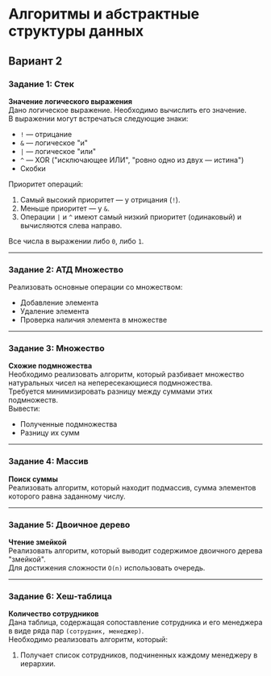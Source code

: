 # Алгоритмы и абстрактные структуры данных 

## Вариант 2

### Задание 1: Стек
**Значение логического выражения**  
Дано логическое выражение. Необходимо вычислить его значение.  
В выражении могут встречаться следующие знаки:  
- `!` — отрицание  
- `&` — логическое "и"  
- `|` — логическое "или"  
- `^` — XOR ("исключающее ИЛИ", "ровно одно из двух — истина")  
- Скобки

Приоритет операций:  
1. Самый высокий приоритет — у отрицания (`!`).  
2. Меньше приоритет — у `&`.  
3. Операции `|` и `^` имеют самый низкий приоритет (одинаковый) и вычисляются слева направо.  

Все числа в выражении либо `0`, либо `1`.  

---

### Задание 2: АТД Множество
Реализовать основные операции со множеством:  
- Добавление элемента  
- Удаление элемента  
- Проверка наличия элемента в множестве  

---

### Задание 3: Множество
**Схожие подмножества**  
Необходимо реализовать алгоритм, который разбивает множество натуральных чисел на непересекающиеся подмножества.  
Требуется минимизировать разницу между суммами этих подмножеств.  
Вывести:  
- Полученные подмножества  
- Разницу их сумм  

---

### Задание 4: Массив
**Поиск суммы**  
Реализовать алгоритм, который находит подмассив, сумма элементов которого равна заданному числу.  

---

### Задание 5: Двоичное дерево
**Чтение змейкой**  
Реализовать алгоритм, который выводит содержимое двоичного дерева "змейкой".  
Для достижения сложности `O(n)` использовать очередь.  

---

### Задание 6: Хеш-таблица
**Количество сотрудников**  
Дана таблица, содержащая сопоставление сотрудника и его менеджера в виде ряда пар `(сотрудник, менеджер)`.  
Необходимо реализовать алгоритм, который:  
1. Получает список сотрудников, подчиненных каждому менеджеру в иерархии.  
